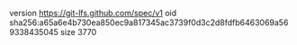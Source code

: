 version https://git-lfs.github.com/spec/v1
oid sha256:a65a6e4b730ea850ec9a817345ac3739f0d3c2d8fdfb6463069a569338435045
size 3770

